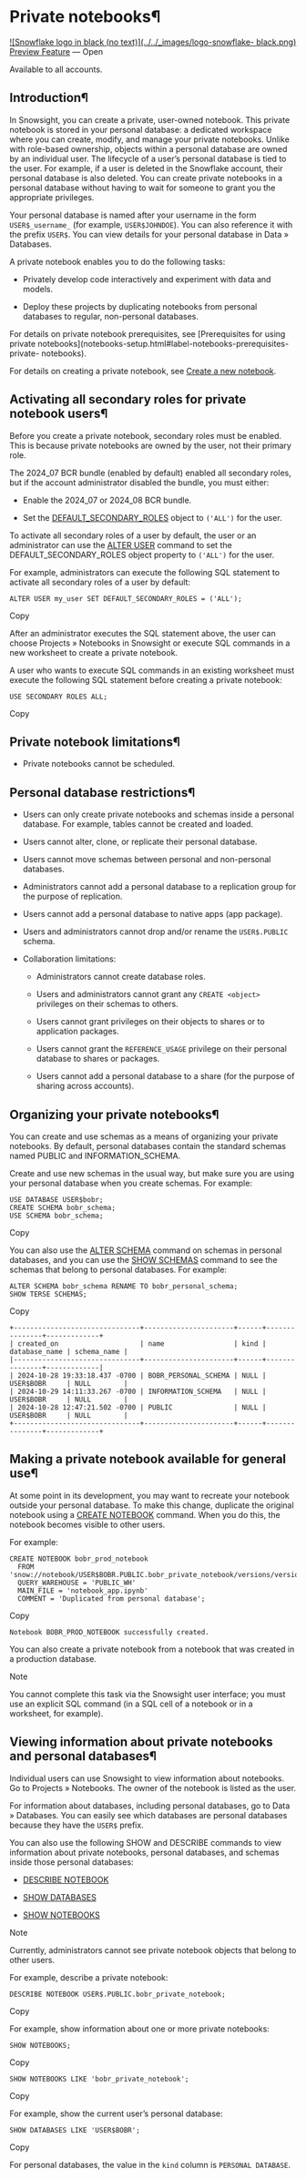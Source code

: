 # Private notebooks¶

[![Snowflake logo in black \(no text\)](../../_images/logo-snowflake-
black.png)](../../_images/logo-snowflake-black.png) [Preview
Feature](../../release-notes/preview-features) — Open

Available to all accounts.

## Introduction¶

In Snowsight, you can create a private, user-owned notebook. This private
notebook is stored in your personal database: a dedicated workspace where you
can create, modify, and manage your private notebooks. Unlike with role-based
ownership, objects within a personal database are owned by an individual user.
The lifecycle of a user’s personal database is tied to the user. For example,
if a user is deleted in the Snowflake account, their personal database is also
deleted. You can create private notebooks in a personal database without
having to wait for someone to grant you the appropriate privileges.

Your personal database is named after your username in the form
`USER$_username_` (for example, `USER$JOHNDOE`). You can also reference it
with the prefix `USER$`. You can view details for your personal database in
Data » Databases.

A private notebook enables you to do the following tasks:

  * Privately develop code interactively and experiment with data and models.

  * Deploy these projects by duplicating notebooks from personal databases to regular, non-personal databases.

For details on private notebook prerequisites, see [Prerequisites for using
private notebooks](notebooks-setup.html#label-notebooks-prerequisites-private-
notebooks).

For details on creating a private notebook, see [Create a new
notebook](notebooks-create.html#label-notebooks-create).

## Activating all secondary roles for private notebook users¶

Before you create a private notebook, secondary roles must be enabled. This is
because private notebooks are owned by the user, not their primary role.

The 2024_07 BCR bundle (enabled by default) enabled all secondary roles, but
if the account administrator disabled the bundle, you must either:

  * Enable the 2024_07 or 2024_08 BCR bundle.

  * Set the [DEFAULT_SECONDARY_ROLES](../../sql-reference/sql/create-user.html#label-create-user-default-secondary-roles) object to `('ALL')` for the user.

To activate all secondary roles of a user by default, the user or an
administrator can use the [ALTER USER](../../sql-reference/sql/alter-user)
command to set the DEFAULT_SECONDARY_ROLES object property to `('ALL')` for
the user.

For example, administrators can execute the following SQL statement to
activate all secondary roles of a user by default:

    
    
    ALTER USER my_user SET DEFAULT_SECONDARY_ROLES = ('ALL');
    

Copy

After an administrator executes the SQL statement above, the user can choose
Projects » Notebooks in Snowsight or execute SQL commands in a new worksheet
to create a private notebook.

A user who wants to execute SQL commands in an existing worksheet must execute
the following SQL statement before creating a private notebook:

    
    
    USE SECONDARY ROLES ALL;
    

Copy

## Private notebook limitations¶

  * Private notebooks cannot be scheduled.

## Personal database restrictions¶

  * Users can only create private notebooks and schemas inside a personal database. For example, tables cannot be created and loaded.

  * Users cannot alter, clone, or replicate their personal database.

  * Users cannot move schemas between personal and non-personal databases.

  * Administrators cannot add a personal database to a replication group for the purpose of replication.

  * Users cannot add a personal database to native apps (app package).

  * Users and administrators cannot drop and/or rename the `USER$.PUBLIC` schema.

  * Collaboration limitations:

    * Administrators cannot create database roles.

    * Users and administrators cannot grant any `CREATE <object>` privileges on their schemas to others.

    * Users cannot grant privileges on their objects to shares or to application packages.

    * Users cannot grant the `REFERENCE_USAGE` privilege on their personal database to shares or packages.

    * Users cannot add a personal database to a share (for the purpose of sharing across accounts).

## Organizing your private notebooks¶

You can create and use schemas as a means of organizing your private
notebooks. By default, personal databases contain the standard schemas named
PUBLIC and INFORMATION_SCHEMA.

Create and use new schemas in the usual way, but make sure you are using your
personal database when you create schemas. For example:

    
    
    USE DATABASE USER$bobr;
    CREATE SCHEMA bobr_schema;
    USE SCHEMA bobr_schema;
    

Copy

You can also use the [ALTER SCHEMA](../../sql-reference/sql/alter-schema)
command on schemas in personal databases, and you can use the [SHOW
SCHEMAS](../../sql-reference/sql/show-schemas) command to see the schemas that
belong to personal databases. For example:

    
    
    ALTER SCHEMA bobr_schema RENAME TO bobr_personal_schema;
    SHOW TERSE SCHEMAS;
    

Copy

    
    
    +-------------------------------+----------------------+------+---------------+-------------+
    | created_on                    | name                 | kind | database_name | schema_name |
    |-------------------------------+----------------------+------+---------------+-------------|
    | 2024-10-28 19:33:18.437 -0700 | BOBR_PERSONAL_SCHEMA | NULL | USER$BOBR     | NULL        |
    | 2024-10-29 14:11:33.267 -0700 | INFORMATION_SCHEMA   | NULL | USER$BOBR     | NULL        |
    | 2024-10-28 12:47:21.502 -0700 | PUBLIC               | NULL | USER$BOBR     | NULL        |
    +-------------------------------+----------------------+------+---------------+-------------+
    

## Making a private notebook available for general use¶

At some point in its development, you may want to recreate your notebook
outside your personal database. To make this change, duplicate the original
notebook using a [CREATE NOTEBOOK](../../sql-reference/sql/create-notebook)
command. When you do this, the notebook becomes visible to other users.

For example:

    
    
    CREATE NOTEBOOK bobr_prod_notebook
      FROM 'snow://notebook/USER$BOBR.PUBLIC.bobr_private_notebook/versions/version$1/'
      QUERY_WAREHOUSE = 'PUBLIC_WH'
      MAIN_FILE = 'notebook_app.ipynb'
      COMMENT = 'Duplicated from personal database';
    

Copy

    
    
    Notebook BOBR_PROD_NOTEBOOK successfully created.
    

You can also create a private notebook from a notebook that was created in a
production database.

Note

You cannot complete this task via the Snowsight user interface; you must use
an explicit SQL command (in a SQL cell of a notebook or in a worksheet, for
example).

## Viewing information about private notebooks and personal databases¶

Individual users can use Snowsight to view information about notebooks. Go to
Projects » Notebooks. The owner of the notebook is listed as the user.

For information about databases, including personal databases, go to Data »
Databases. You can easily see which databases are personal databases because
they have the `USER$` prefix.

You can also use the following SHOW and DESCRIBE commands to view information
about private notebooks, personal databases, and schemas inside those personal
databases:

  * [DESCRIBE NOTEBOOK](../../sql-reference/sql/desc-notebook)

  * [SHOW DATABASES](../../sql-reference/sql/show-databases)

  * [SHOW NOTEBOOKS](../../sql-reference/sql/show-notebooks)

Note

Currently, administrators cannot see private notebook objects that belong to
other users.

For example, describe a private notebook:

    
    
    DESCRIBE NOTEBOOK USER$.PUBLIC.bobr_private_notebook;
    

Copy

For example, show information about one or more private notebooks:

    
    
    SHOW NOTEBOOKS;
    

Copy

    
    
    SHOW NOTEBOOKS LIKE 'bobr_private_notebook';
    

Copy

For example, show the current user’s personal database:

    
    
    SHOW DATABASES LIKE 'USER$BOBR';
    

Copy

For personal databases, the value in the `kind` column is `PERSONAL DATABASE`.

